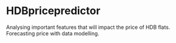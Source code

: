 # HDBpricepredictor
Analysing important features that will impact the price of HDB flats. Forecasting price with data modelling.
